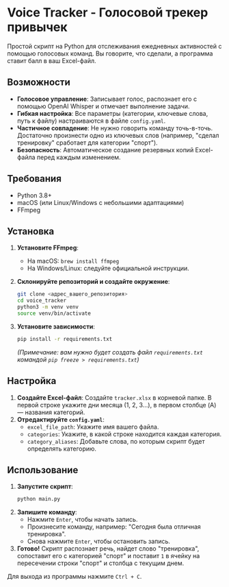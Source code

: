 # Voice Tracker - Голосовой трекер привычек

Простой скрипт на Python для отслеживания ежедневных активностей с помощью голосовых команд. Вы говорите, что сделали, а программа ставит балл в ваш Excel-файл.

## Возможности

-   **Голосовое управление**: Записывает голос, распознает его с помощью OpenAI Whisper и отмечает выполнение задачи.
-   **Гибкая настройка**: Все параметры (категории, ключевые слова, путь к файлу) настраиваются в файле `config.yaml`.
-   **Частичное совпадение**: Не нужно говорить команду точь-в-точь. Достаточно произнести одно из ключевых слов (например, "сделал тренировку" сработает для категории "спорт").
-   **Безопасность**: Автоматическое создание резервных копий Excel-файла перед каждым изменением.

## Требования

-   Python 3.8+
-   macOS (или Linux/Windows с небольшими адаптациями)
-   FFmpeg

## Установка

1.  **Установите FFmpeg**:
    -   На macOS: `brew install ffmpeg`
    -   На Windows/Linux: следуйте официальной инструкции.

2.  **Склонируйте репозиторий и создайте окружение**:
    ```bash
    git clone <адрес_вашего_репозитория>
    cd voice_tracker
    python3 -m venv venv
    source venv/bin/activate
    ```

3.  **Установите зависимости**:
    ```bash
    pip install -r requirements.txt
    ```
    *(Примечание: вам нужно будет создать файл `requirements.txt` командой `pip freeze > requirements.txt`)*

## Настройка

1.  **Создайте Excel-файл**: Создайте `tracker.xlsx` в корневой папке. В первой строке укажите дни месяца (1, 2, 3...), в первом столбце (A) — названия категорий.
2.  **Отредактируйте `config.yaml`**:
    -   `excel_file_path`: Укажите имя вашего файла.
    -   `categories`: Укажите, в какой строке находится каждая категория.
    -   `category_aliases`: Добавьте слова, по которым скрипт будет определять категорию.

## Использование

1.  **Запустите скрипт**:
    ```bash
    python main.py
    ```
2.  **Запишите команду**:
    -   Нажмите `Enter`, чтобы начать запись.
    -   Произнесите команду, например: "Сегодня была отличная тренировка".
    -   Снова нажмите `Enter`, чтобы остановить запись.
3.  **Готово!** Скрипт распознает речь, найдет слово "тренировка", сопоставит его с категорией "спорт" и поставит `1` в ячейку на пересечении строки "спорт" и столбца с текущим днем.

Для выхода из программы нажмите `Ctrl + C`.